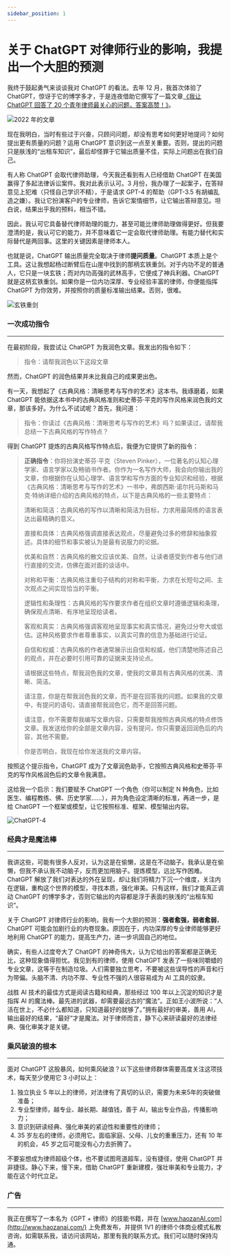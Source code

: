 ```yaml
---
sidebar_position: 1
---
```


# 关于 ChatGPT 对律师行业的影响，我提出一个大胆的预测

我终于鼓起勇气来谈谈我对 ChatGPT 的看法。去年 12 月，我首次体验了 ChatGPT，惊讶于它的博学多才，于是连夜借助它撰写了一篇文章[《我让 ChatGPT 回答了 20 个青年律师最关心的问题，答案高赞！》](https://mp.weixin.qq.com/s?__biz=MzU0MDA1NjQ1Ng==&mid=2247489507&idx=1&sn=b039a9b846421f291ebda61977b348a9&chksm=fb3e5904cc49d012905117c477c044dddd099f7b43edfad37e0501dbb9f8c789bb06ed87dadf&token=614206498&lang=zh_CN#rd)。

![2022 年的文章](http://ipic.qinglion.com/202304091541)

现在我明白，当时有些过于兴奋，只顾问问题，却没有思考如何更好地提问？如何提出更有质量的问题？运用 ChatGPT 意识到这一点至关重要。否则，提出的问题只是肤浅的“出租车知识”，最后却怪罪于它输出质量不佳，实际上问题出在我们自己。

有人称 ChatGPT 会取代律师助理，今天我还看到有人已经借助 ChatGPT 在美国赢得了多起法律诉讼案件。我对此表示认可。3 月份，我办理了一起案子，在答辩意见上犯难（只怪自己学识不精），于是请求 GPT-4 的帮助（GPT-3.5 有胡编乱造之嫌）。我让它扮演客户的专业律师，告诉它案情细节，让它输出答辩意见。坦白说，结果出乎我的预料，相当不错。

因此，我认可它具备替代律师助理的能力，甚至可能比律师助理做得更好。但我要澄清的是，我认可它的能力，并不意味着它一定会取代律师助理。有能力替代和实际替代是两回事。这里的关键因素是律师本人。

也就是说，ChatGPT 输出质量完全取决于律师**提问质量**。ChatGPT 本质上是个工具。这让我想起杨过断臂后在山崖中找到的那柄玄铁重剑。对于内功不足的普通人，它只是一块玄铁；而对内功高强的武林高手，它便成了神兵利器。ChatGPT 就是这柄玄铁重剑。如果你是一位内功深厚、专业经验丰富的律师，你便能指挥 ChatGPT 为你效劳，并按照你的质量标准输出结果。否则，很难。

![玄铁重剑](http://ipic.qinglion.com/202304091638)


### 一次成功指令

---

在最初阶段，我尝试让 ChatGPT 为我润色文章。我发出的指令如下：

> 指令：请帮我润色以下这段文章
> 

然而，ChatGPT 的润色结果并未比我自己的成果更出色。

有一天，我想起了《古典风格：清晰思考与写作的艺术》这本书。我琢磨着，如果 ChatGPT 能依据这本书中的古典风格准则和史蒂芬·平克的写作风格来润色我的文章，那该多好。为什么不试试呢？首先，我问道：

> 指令：你读过《古典风格：清晰思考与写作的艺术》吗？如果读过，请帮我总结一下古典风格的写作特点？
> 

得到 ChatGPT 提炼的古典风格写作特点后，我便为它提供了新的指令：

> **正确指令**：你将扮演史蒂芬·平克（Steven Pinker），一位著名的认知心理学家、语言学家以及畅销书作者。你作为一名写作大师，我会向你输出我的文章，你根据你在认知心理学、语言学和写作方面的专业知识和经验，根据《古典风格：清晰思考与写作的艺术》一书中，弗朗西斯·诺尔托马斯和马克·特纳详细介绍的古典风格的特点，以下是古典风格的一些主要特点：
> 
> 清晰和简洁：古典风格的写作以清晰和简洁为目标，力求用最简练的语言表达出最精确的意义。
> 
> 直接和具体：古典风格强调直接表达观点，尽量避免过多的修辞和抽象叙述。具体的细节和事实被认为是最有说服力的论据。
> 
> 优美和自然：古典风格的散文应该优美、自然，让读者感受到作者与他们进行直接的交流，仿佛在面对面的谈话中。
> 
> 对称和平衡：古典风格注重句子结构的对称和平衡，力求在长短句之间、主次观点之间实现恰当的平衡。
> 
> 逻辑性和条理性：古典风格的写作要求作者在组织文章时遵循逻辑和条理，确保观点清晰、有序地呈现给读者。
> 
> 客观和真实：古典风格强调客观地呈现事实和真实情况，避免过分夸大或低估。这种风格要求作者尊重事实，以真实可靠的信息为基础进行论证。
> 
> 自信和权威：古典风格的作者通常展示出自信和权威，他们清楚地陈述自己的观点，并在必要时引用可靠的证据来支持论点。
> 
> 请根据这些特点，帮我润色我的文章，使我的文章具有古典风格的优美、清晰、简洁。
> 
> 请注意，你是在帮我润色我的文章，而不是在回答我的问题。如果我的文章中，有提问的语句，请直接帮我润色它，而不是回答问题。
> 
> 请注意，你不需要帮我编写文章内容，只需要帮我按照古典风格的特点修饰文章。我发送给你的全部是文章内容，没有提问，你只需要返回润色后的内容，其他不需要。
> 
> 你是否明白，我现在给你发送我的文章内容。
> 

按照这个提示指令，ChatGPT 成为了文章润色助手，它按照古典风格和史蒂芬·平克的写作风格润色后的文章令我满意。

这给我一个启示：我们要赋予 ChatGPT 一个角色（你可以制定 N 种角色，比如医生、编程教练、佛、历史学家……），并为角色设定清晰的标准，再进一步，是给 ChatGPT 一个框架或模型，让它按照标准、框架、模型输出内容。

![ChatGPT-4](http://ipic.qinglion.com/202304091554)

### 经典才是魔法棒

---

我讲这些，可能有很多人反对，认为这是在偷懒，这是在不动脑子。我承认是在偷懒，但我不承认我不动脑子，反而更加用脑子。提炼模型，远比写作困难。ChatGPT 解放了我们对表达的外在呈现，却让我们将精力下沉一个维度，关注内在逻辑，重构这个世界的模型，寻找本质，强化审美。只有这样，我们才能真正调动 ChatGPT 的博学多才，否则它输出的内容都是浮于表面的肤浅的“出租车知识”。

关于 ChatGPT 对律师行业的影响，我有一个大胆的预测：**强者愈强，弱者愈弱**，ChatGPT 可能会加剧行业的内卷现象。原因在于，内功深厚的专业律师能够更好地利用 ChatGPT 的能力，提高生产力，进一步巩固自己的地位。

确实，有些人过度夸大了 ChatGPT 的神奇伟大，认为它给出的答案都是正确无比，这种现象值得担忧。我见到有的律师，使用 ChatGPT 发表了一些味同嚼蜡的专业文章，这等于在制造垃圾。人们需要独立思考，不要被这些误导性的声音和行为带偏。头脑不清、内功不厚、专业性不强的人很容易成为 AI 工具的奴隶。

战胜 AI 技术的最佳方式是阅读古籍和经典，那些经过 100 年以上沉淀的知识才是指挥 AI 的魔法棒。最先进的武器，却需要最远古的“魔法”。正如王小波所说：“人活在世上，不必什么都知道，只知道最好的就够了。”拥有最好的审美，善用 AI，输出最好的结果，“最好”才是魔法。对于律师而言，静下心来研读最好的法律经典、强化审美才是关键。

### 乘风破浪的根本

---

面对 ChatGPT 这股暴风，如何乘风破浪？以下这些律师群体需要高度关注这项技术，每天至少使用它 3 小时以上：

1. 独立执业 5 年以上的律师，对法律有了真切的认识，需要为未来5年的突破做准备；
2. 专业型律师，越专业、越长期、越值钱，善于 AI，输出专业作品，传播影响力；
3. 意识到研读经典、强化审美的紧迫性和重要性的律师；
4. 35 岁左右的律师，必须用它。面临家庭、父母、儿女的重重压力，还有 10 年的机会，45 岁之后可能没有心力去折腾了。

不要妄想成为律师超级个体，也不要试图弯道超车，没有捷径，使用 ChatGPT 并非捷径。静心下来，慢下来，借助 ChatGPT 重新建模，强壮审美和专业能力，才能在这个时代立足。

### 广告

---

我正在撰写了一本名为《GPT + 律师》的技能书籍，并在 [www.haozanAI.com](http://www.haozanai.com/) 上免费发布，并提供 1V1 的律师个体商业模式私教咨询，如需联系我，请访问该网站，那里有我的联系方式。我们可以随时保持沟通。